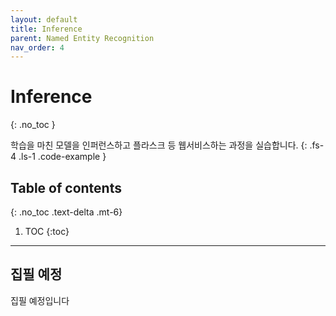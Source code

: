 ```yaml
---
layout: default
title: Inference
parent: Named Entity Recognition
nav_order: 4
---
```


# Inference
{: .no_toc }

학습을 마친 모델을 인퍼런스하고 플라스크 등 웹서비스하는 과정을 실습합니다.
{: .fs-4 .ls-1 .code-example }

## Table of contents
{: .no_toc .text-delta .mt-6}

1. TOC
{:toc}

---

## 집필 예정

집필 예정입니다
